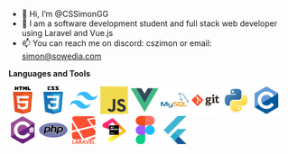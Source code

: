 - 👋 Hi, I’m @CSSimonGG
- 👀 I am a software development student and full stack web developer using Laravel and Vue.js
- 📫 You can reach me on discord: cszimon or email: <a href="mailto:simon@sowedia.com">simon@sowedia.com</a>

<!---
CSSimonGG/CSSimonGG is a ✨ special ✨ repository because its `README.md` (this file) appears on your GitHub profile.
You can click the Preview link to take a look at your changes.
--->

**Languages and Tools**

  <a href="https://www.w3.org/html/"><img src="https://raw.githubusercontent.com/devicons/devicon/master/icons/html5/html5-original-wordmark.svg" alt="HTML5" height="50"></a>
  <a href="https://www.w3.org/Style/CSS/Overview.en.html"><img src="https://raw.githubusercontent.com/devicons/devicon/master/icons/css3/css3-original-wordmark.svg" alt="CSS3" height="50"></a>
  <a href="https://www.tailwindcss.com/"><img src="https://raw.githubusercontent.com/devicons/devicon/master/icons/tailwindcss/tailwindcss-plain.svg" alt="TailwindCSS" height="50"></a>
  <a href="https://developer.mozilla.org/en-US/docs/Web/JavaScript"><img src="https://raw.githubusercontent.com/devicons/devicon/master/icons/javascript/javascript-original.svg" alt="JavaScript" height="50"></a>
  <a href="https://www.vuejs.org"><img src="https://raw.githubusercontent.com/devicons/devicon/55609aa5bd817ff167afce0d965585c92040787a/icons/vuejs/vuejs-original.svg" alt="Vue.js" height="50"></a>
  <a href="https://www.mysql.com/"><img src="https://raw.githubusercontent.com/devicons/devicon/1119b9f84c0290e0f0b38982099a2bd027a48bf1/icons/mysql/mysql-original-wordmark.svg" alt="MySQL" height="50"></a>
  <a href="https://git-scm.com/"><img src="https://raw.githubusercontent.com/devicons/devicon/1119b9f84c0290e0f0b38982099a2bd027a48bf1/icons/git/git-original-wordmark.svg" alt="Git" height="50"></a>
  <a href="https://www.python.org/"><img src="https://raw.githubusercontent.com/devicons/devicon/1119b9f84c0290e0f0b38982099a2bd027a48bf1/icons/python/python-original.svg" alt="Python" height="50"></a>
  <a href="https://en.wikipedia.org/wiki/C_(programming_language)"><img src="https://raw.githubusercontent.com/devicons/devicon/1119b9f84c0290e0f0b38982099a2bd027a48bf1/icons/c/c-original.svg" alt="C" height="50"></a>
  <a href="https://en.wikipedia.org/wiki/C_Sharp_%28programming_language%29"><img src="https://raw.githubusercontent.com/devicons/devicon/55609aa5bd817ff167afce0d965585c92040787a/icons/csharp/csharp-original.svg" alt="C#" height="50"></a>
  <a href="https://php.net/"><img src="https://raw.githubusercontent.com/devicons/devicon/1119b9f84c0290e0f0b38982099a2bd027a48bf1/icons/php/php-original.svg" alt="PHP" height="50"></a>
  <a href="https://laravel.com/"><img src="https://raw.githubusercontent.com/devicons/devicon/master/icons/laravel/laravel-plain-wordmark.svg" alt="Laravel" height="50"></a>
  <a href="https://www.jetbrains.com/"><img src="https://raw.githubusercontent.com/devicons/devicon/55609aa5bd817ff167afce0d965585c92040787a/icons/jetbrains/jetbrains-original.svg" alt="Jetbrains" height="50"></a>
  <a href="https://www.figma.com/"><img src="https://raw.githubusercontent.com/devicons/devicon/1119b9f84c0290e0f0b38982099a2bd027a48bf1/icons/figma/figma-original.svg" alt="Figma" height="50"></a>
  <a href="https://www.flutter.dev"><img src="https://raw.githubusercontent.com/devicons/devicon/55609aa5bd817ff167afce0d965585c92040787a/icons/flutter/flutter-original.svg" alt="Flutter" height="50"></a>
